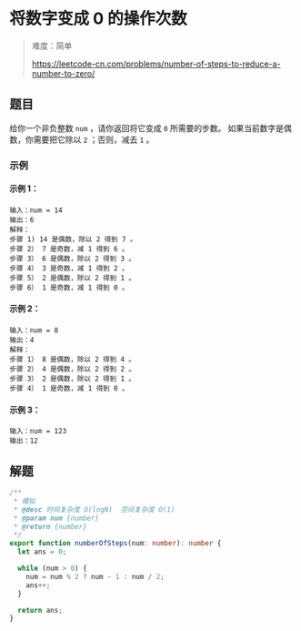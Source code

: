 # 将数字变成 0 的操作次数

> 难度：简单
>
> https://leetcode-cn.com/problems/number-of-steps-to-reduce-a-number-to-zero/

## 题目

给你一个非负整数 `num` ，请你返回将它变成 `0` 所需要的步数。 如果当前数字是偶数，你需要把它除以 `2` ；否则，减去 `1` 。

### 示例

#### 示例 1：

```
输入：num = 14
输出：6
解释：
步骤 1) 14 是偶数，除以 2 得到 7 。
步骤 2） 7 是奇数，减 1 得到 6 。
步骤 3） 6 是偶数，除以 2 得到 3 。
步骤 4） 3 是奇数，减 1 得到 2 。
步骤 5） 2 是偶数，除以 2 得到 1 。
步骤 6） 1 是奇数，减 1 得到 0 。
```

#### 示例 2：

```
输入：num = 8
输出：4
解释：
步骤 1） 8 是偶数，除以 2 得到 4 。
步骤 2） 4 是偶数，除以 2 得到 2 。
步骤 3） 2 是偶数，除以 2 得到 1 。
步骤 4） 1 是奇数，减 1 得到 0 。
```

#### 示例 3：

```
输入：num = 123
输出：12
```

## 解题

```typescript
/**
 * 模拟
 * @desc 时间复杂度 O(logN)  空间复杂度 O(1)
 * @param num {number}
 * @return {number}
 */
export function numberOfSteps(num: number): number {
  let ans = 0;

  while (num > 0) {
    num = num % 2 ? num - 1 : num / 2;
    ans++;
  }

  return ans;
}
```